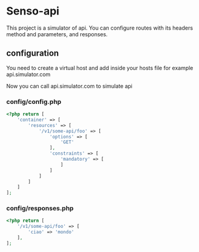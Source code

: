 # Senso-api

This project is a simulator of api.
You can configure routes with its headers method and parameters, and responses.

## configuration

You need to create a virtual host and add inside your hosts file for example api.simulator.com

Now you can call api.simulator.com to simulate api  

### config/config.php

```php
<?php return [
    'container' => [
        'resources' => [
            '/v1/some-api/foo' => [
                'options' => [
                    'GET'
                ],
                'constraints' => [
                    'mandatory' => [
                    ]
                ]
            ]
        ]
    ]
];
```

### config/responses.php

```php
<?php return [
    '/v1/some-api/foo' => [
        'ciao' => 'mondo'
    ],
];
```
